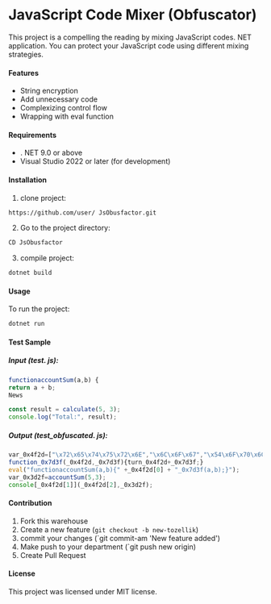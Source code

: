 # JavaScript Code Mixer (Obfuscator)

This project is a compelling the reading by mixing JavaScript codes. NET application. You can protect your JavaScript code using different mixing strategies.

#### Features

- String encryption
- Add unnecessary code
- Complexizing control flow
- Wrapping with eval function

#### Requirements

- . NET 9.0 or above
- Visual Studio 2022 or later (for development)

#### Installation

1. clone project:
```bash
https://github.com/user/ JsObusfactor.git
```

2. Go to the project directory:
```bash
CD JsObusfactor
```

3. compile project:
```bash
dotnet build
```

#### Usage

To run the project:
```bash
dotnet run
```

#### Test Sample

##### Input (test. js):
```javascript
functionaccountSum(a,b) {
return a + b;
News

const result = calculate(5, 3);
console.log("Total:", result);
```

##### Output (test_obfuscated. js):
```javascript
var_0x4f2d=["\x72\x65\x74\x75\x72\x6E","\x6C\x6F\x67","\x54\x6F\x70\x6C\x61\x6D\x3A"];
function_0x7d3f(_0x4f2d,_0x7d3f){turn_0x4f2d+_0x7d3f;}
eval("functionaccountSum(a,b){" +_0x4f2d[0] + "_0x7d3f(a,b);}");
var_0x3d2f=accountSum(5,3);
console[_0x4f2d[1]](_0x4f2d[2],_0x3d2f);
```

#### Contribution

1. Fork this warehouse
2. Create a new feature (`git checkout -b new-tozellik`)
3. commit your changes (`git commit-am 'New feature added')
4. Make push to your department (`git push new origin)
5. Create Pull Request

#### License

This project was licensed under MIT license.